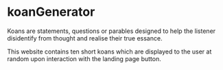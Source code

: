 # koanGenerator

Koans are statements, questions or parables designed to help the listener disidentify from thought and 
realise their true essance.

This website contains ten short koans which are displayed to the user at random upon interaction with 
the landing page button.
